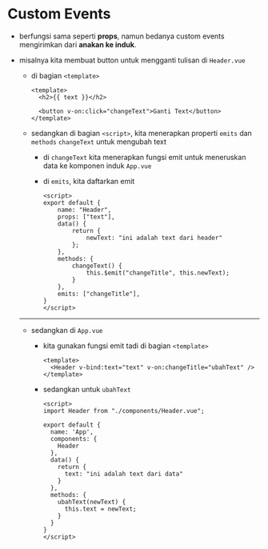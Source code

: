 # Custom Events

- berfungsi sama seperti **props**, namun bedanya custom events mengirimkan dari **anakan ke induk**.

- misalnya kita membuat button untuk mengganti tulisan di `Header.vue`

  - di bagian `<template>`

    ```vue
    <template>
      <h2>{{ text }}</h2>
    
      <button v-on:click="changeText">Ganti Text</button>
    </template>
    ```

  - sedangkan di bagian `<script>`, kita menerapkan properti `emits` dan `methods` `changeText` untuk mengubah text

    - di `changeText` kita menerapkan fungsi emit untuk meneruskan data ke komponen induk `App.vue`

    - di `emits`, kita daftarkan emit

      ```vue
      <script>
      export default {
          name: "Header",
          props: ["text"],
          data() {
              return {
                  newText: "ini adalah text dari header"
              };
          },
          methods: {
              changeText() {
                  this.$emit("changeTitle", this.newText);
              }
          },
          emits: ["changeTitle"],
      }
      </script>
      ```

  -------

  - sedangkan di `App.vue`

    - kita gunakan fungsi emit tadi di bagian `<template>`

      ```vue
      <template>
        <Header v-bind:text="text" v-on:changeTitle="ubahText" />
      </template>
      ```

    - sedangkan untuk `ubahText`

      ```vue
      <script>
      import Header from "./components/Header.vue";
      
      export default {
        name: 'App',
        components: {
          Header
        },
        data() {
          return {
            text: "ini adalah text dari data"
          }
        },
        methods: {
          ubahText(newText) {
            this.text = newText;
          }
        }
      }
      </script>
      ```

      

